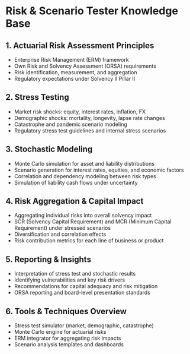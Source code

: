 # Risk & Scenario Tester Knowledge Base

## 1. Actuarial Risk Assessment Principles
- Enterprise Risk Management (ERM) framework
- Own Risk and Solvency Assessment (ORSA) requirements
- Risk identification, measurement, and aggregation
- Regulatory expectations under Solvency II Pillar II

## 2. Stress Testing
- Market risk shocks: equity, interest rates, inflation, FX
- Demographic shocks: mortality, longevity, lapse rate changes
- Catastrophe and pandemic scenario modeling
- Regulatory stress test guidelines and internal stress scenarios

## 3. Stochastic Modeling
- Monte Carlo simulation for asset and liability distributions
- Scenario generation for interest rates, equities, and economic factors
- Correlation and dependency modeling between risk types
- Simulation of liability cash flows under uncertainty

## 4. Risk Aggregation & Capital Impact
- Aggregating individual risks into overall solvency impact
- SCR (Solvency Capital Requirement) and MCR (Minimum Capital Requirement) under stressed scenarios
- Diversification and correlation effects
- Risk contribution metrics for each line of business or product

## 5. Reporting & Insights
- Interpretation of stress test and stochastic results
- Identifying vulnerabilities and key risk drivers
- Recommendations for capital adequacy and risk mitigation
- ORSA reporting and board-level presentation standards

## 6. Tools & Techniques Overview
- Stress test simulator (market, demographic, catastrophe)
- Monte Carlo engine for actuarial risks
- ERM integrator for aggregating risk impacts
- Scenario analysis templates and dashboards
